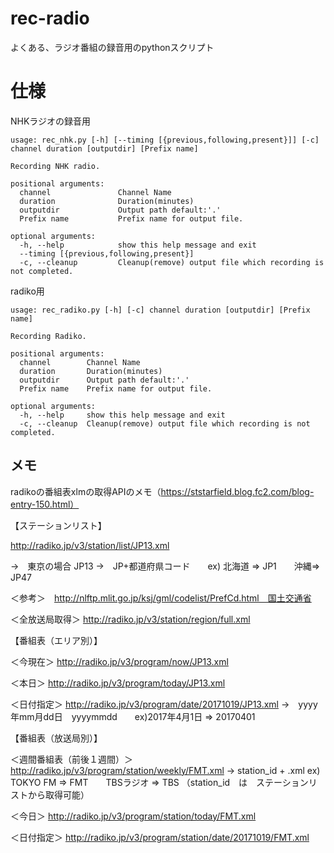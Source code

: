 # rec-radio
よくある、ラジオ番組の録音用のpythonスクリプト

# 仕様
NHKラジオの録音用
```
usage: rec_nhk.py [-h] [--timing [{previous,following,present}]] [-c] channel duration [outputdir] [Prefix name]

Recording NHK radio.

positional arguments:
  channel               Channel Name
  duration              Duration(minutes)
  outputdir             Output path default:'.'
  Prefix name           Prefix name for output file.

optional arguments:
  -h, --help            show this help message and exit
  --timing [{previous,following,present}]
  -c, --cleanup         Cleanup(remove) output file which recording is not completed.
```
radiko用
```
usage: rec_radiko.py [-h] [-c] channel duration [outputdir] [Prefix name]

Recording Radiko.

positional arguments:
  channel        Channel Name
  duration       Duration(minutes)
  outputdir      Output path default:'.'
  Prefix name    Prefix name for output file.

optional arguments:
  -h, --help     show this help message and exit
  -c, --cleanup  Cleanup(remove) output file which recording is not completed.
```

## メモ
radikoの番組表xlmの取得APIのメモ（https://ststarfield.blog.fc2.com/blog-entry-150.html）

【ステーションリスト】

http://radiko.jp/v3/station/list/JP13.xml

->　東京の場合 JP13
->　JP+都道府県コード　　ex) 北海道 => JP1　　沖縄=> JP47

＜参考＞　http://nlftp.mlit.go.jp/ksj/gml/codelist/PrefCd.html　国土交通省

＜全放送局取得＞
http://radiko.jp/v3/station/region/full.xml

【番組表（エリア別）】

＜今現在＞
http://radiko.jp/v3/program/now/JP13.xml

＜本日＞
http://radiko.jp/v3/program/today/JP13.xml

＜日付指定＞
http://radiko.jp/v3/program/date/20171019/JP13.xml
->　yyyy年mm月dd日　yyyymmdd　　ex)2017年4月1日 => 20170401

【番組表（放送局別）】

＜週間番組表（前後１週間）＞
http://radiko.jp/v3/program/station/weekly/FMT.xml
-> station_id + .xml ex) TOKYO FM => FMT　　TBSラジオ => TBS
（station_id　は　ステーションリストから取得可能）

＜今日＞
http://radiko.jp/v3/program/station/today/FMT.xml

＜日付指定＞
http://radiko.jp/v3/program/station/date/20171019/FMT.xml
